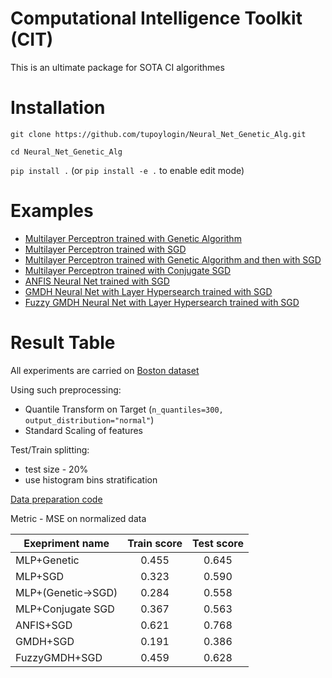 # Computational Intelligence Toolkit (CIT)

This is an ultimate package for SOTA CI algorithmes 

# Installation

`git clone https://github.com/tupoylogin/Neural_Net_Genetic_Alg.git`

`cd Neural_Net_Genetic_Alg`

`pip install .` (or `pip install -e .` to enable edit mode)

# Examples

- [Multilayer Perceptron trained with Genetic Algorithm](https://github.com/tupoylogin/Neural_Net_Genetic_Alg/blob/main/examples/GeneticAlgorithm.ipynb)
- [Multilayer Perceptron trained with SGD](https://github.com/tupoylogin/Neural_Net_Genetic_Alg/blob/main/examples/BackPropogationSGD.ipynb)
- [Multilayer Perceptron trained with Genetic Algorithm and then with SGD](https://github.com/tupoylogin/Neural_Net_Genetic_Alg/blob/main/examples/GeneticAndSGD.ipynb)
- [Multilayer Perceptron trained with Conjugate SGD](https://github.com/tupoylogin/Neural_Net_Genetic_Alg/blob/main/examples/BackPropogationConjugateSGD.ipynb)
- [ANFIS Neural Net trained with SGD](https://github.com/tupoylogin/Neural_Net_Genetic_Alg/blob/main/examples/AnfisSGD.ipynb)
- [GMDH Neural Net with Layer Hypersearch trained with SGD](https://github.com/tupoylogin/Neural_Net_Genetic_Alg/blob/main/examples/GMDHandDenseOnSGD.ipynb)
- [Fuzzy GMDH Neural Net with Layer Hypersearch trained with SGD](https://github.com/tupoylogin/Neural_Net_Genetic_Alg/blob/main/examples/FuzzyGMDHandDenseOnSGD.ipynb)

# Result Table

All experiments are carried on [Boston dataset](https://scikit-learn.org/stable/modules/generated/sklearn.datasets.load_boston.html)

Using such preprocessing:
- Quantile Transform on Target (`n_quantiles=300, output_distribution="normal"`)
- Standard Scaling of features 

Test/Train splitting:
- test size - 20%
- use histogram bins stratification

[Data preparation code](https://github.com/tupoylogin/Neural_Net_Genetic_Alg/blob/main/examples/utils.py#L37)

Metric - MSE on normalized data

|Exepriment name                 |Train score                     |Test score                      |
|--------------------------------|:------------------------------:|:------------------------------:|
|MLP+Genetic                     |0.455                           |0.645                           |
|MLP+SGD                         |0.323                           |0.590                           |
|MLP+(Genetic->SGD)              |0.284                           |0.558                           |
|MLP+Conjugate SGD               |0.367                           |0.563                           |
|ANFIS+SGD                       |0.621                           |0.768                           |
|GMDH+SGD                        |0.191                           |0.386                           |
|FuzzyGMDH+SGD                   |0.459                           |0.628                           |
